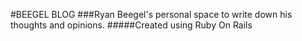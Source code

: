 #BEEGEL BLOG
###Ryan Beegel's personal space to write down his thoughts and opinions.
#####Created using Ruby On Rails